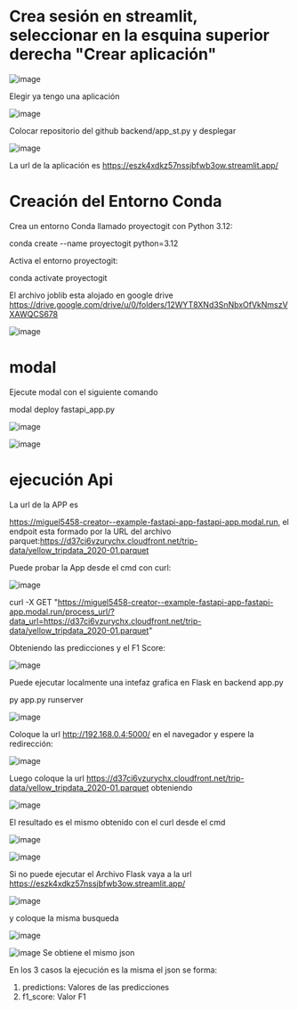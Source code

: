 # Crea sesión en streamlit, seleccionar en la esquina superior derecha "Crear aplicación"

![image](https://github.com/user-attachments/assets/57923cde-c0f8-4bc0-9f41-ab83419a6925)

Elegir ya tengo una aplicación

![image](https://github.com/user-attachments/assets/204a9f42-d915-4a15-b767-165227d4a4b4)

Colocar repositorio del github backend/app_st.py y desplegar 

![image](https://github.com/user-attachments/assets/fc4902de-131d-4141-a89d-c79aac8f7b74)

La url de la aplicación es https://eszk4xdkz57nssjbfwb3ow.streamlit.app/

# Creación del Entorno Conda
Crea un entorno Conda llamado proyectogit con Python 3.12:

conda create --name proyectogit python=3.12

Activa el entorno proyectogit:

conda activate proyectogit



El archivo joblib esta alojado en google drive https://drive.google.com/drive/u/0/folders/12WYT8XNd3SnNbxOfVkNmszVXAWQCS678


![image](https://github.com/user-attachments/assets/cce5fe33-49f1-4a15-bcb5-6313680f2f3f)




# modal

Ejecute modal con el siguiente comando

modal deploy fastapi_app.py

![image](https://github.com/user-attachments/assets/ba7cb959-9481-40b6-992a-92f534daa4cd)



![image](https://github.com/user-attachments/assets/0c006b24-051f-498d-bc70-a2912349834b)

# ejecución Api

La url de la APP es 

https://miguel5458-creator--example-fastapi-app-fastapi-app.modal.run, el endpoit esta formado por la URL del archivo parquet:https://d37ci6vzurychx.cloudfront.net/trip-data/yellow_tripdata_2020-01.parquet

Puede probar la App desde el cmd con curl:

![image](https://github.com/user-attachments/assets/8685faa9-aad4-42a5-a58b-e8c049b2fbe7)


curl -X GET "https://miguel5458-creator--example-fastapi-app-fastapi-app.modal.run/process_url/?data_url=https://d37ci6vzurychx.cloudfront.net/trip-data/yellow_tripdata_2020-01.parquet"


Obteniendo las predicciones y el F1 Score:

![image](https://github.com/user-attachments/assets/56518166-57b8-496e-bdaa-a984649e3088)


Puede ejecutar localmente una intefaz grafica en Flask en backend app.py

 py app.py runserver

 ![image](https://github.com/user-attachments/assets/028eaf09-2f42-4338-955b-97ee2c463316)


 Coloque la url http://192.168.0.4:5000/ en el navegador y espere la redirección:

 
![image](https://github.com/user-attachments/assets/e7d03354-e887-447b-89b7-ee20ab82b5fd)

Luego coloque la url https://d37ci6vzurychx.cloudfront.net/trip-data/yellow_tripdata_2020-01.parquet obteniendo

![image](https://github.com/user-attachments/assets/0148457b-25cc-4d0d-96d7-765f803e2d9b)

El resultado es el mismo obtenido con el curl desde el cmd

![image](https://github.com/user-attachments/assets/d3028cdc-ddb6-496e-a388-016a090cd2d0)

![image](https://github.com/user-attachments/assets/a076d307-d1bc-424b-a237-d7baa222d57e)



Si no puede ejecutar el Archivo Flask vaya a la url https://eszk4xdkz57nssjbfwb3ow.streamlit.app/

![image](https://github.com/user-attachments/assets/a7712839-804c-45f0-bdb7-0430462e76fb)

y coloque la misma busqueda 

![image](https://github.com/user-attachments/assets/746f3dbe-ae6c-42b7-aa7e-d43f8b9fe4b2)


![image](https://github.com/user-attachments/assets/7001c9b7-9939-41c0-b494-18aded712162)
 Se obtiene el mismo json 

 En los 3 casos la ejecución es la misma el json se forma:

 1. predictions: Valores de las predicciones
 2. f1_score: Valor F1


